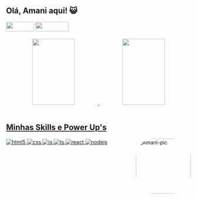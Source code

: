 ## Olá, Amani aqui! 😺

<div style=" display: 'flex', align-items: 'center', justify-content='flex-start', width: '100%'">
  <img width="76px" height="26px" src="https://img.shields.io/badge/Gmail-D14836?style=for-the-badge&logo=gmail&logoColor=white"/>
  <img width="90px" height="26px" src="https://img.shields.io/badge/WhatsApp-25D366?style=for-the-badge&logo=whatsapp&logoColor=white"/>
</div><br />

<div align="center">
  <a href="https://github.com/Amani-Sena">
  <img width="48%" height="180em" src="https://github-readme-stats.vercel.app/api?username=Amani-Sena&show_icons=true&theme=dark&include_all_commits=true&count_private=true"/>
  <img width="48%" height="180em" src="https://github-readme-stats.vercel.app/api/top-langs/?username=Amani-Sena&layout=compact&langs_count=7&theme=dark"/>
</div><br />

## Minhas Skills e Power Up's

<div style="display: inline_block">
  <img align="center" alt="html5" src="https://img.shields.io/badge/HTML5-E34F26?style=for-the-badge&logo=html5&logoColor=white" />
  <img align="center" alt="css" src="https://img.shields.io/badge/CSS3-1572B6?style=for-the-badge&logo=css3&logoColor=white" />
  <img align="center" alt="js" src="https://img.shields.io/badge/JavaScript-F7DF1E?style=for-the-badge&logo=javascript&logoColor=black" />
  <img align="center" alt="ts" src="https://img.shields.io/badge/TypeScript-007ACC?style=for-the-badge&logo=typescript&logoColor=white" />
  <img align="center" alt="react" src="https://img.shields.io/badge/React-20232A?style=for-the-badge&logo=react&logoColor=61DAFB" />
  <img align="center" alt="nodejs" src="https://img.shields.io/badge/Node.js-43853D?style=for-the-badge&logo=node.js&logoColor=white" />
  <img align="right" alt="Amani-pic" height="150" style="border-radius:50px;" src="https://cdn.discordapp.com/attachments/750722444901482607/1035966290176778260/download20221006141610.png">
</div><br/>
